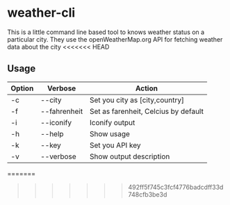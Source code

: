 
# weather-cli
This is a little command line based tool to knows weather status on a particular city. They use the openWeatherMap.org API for fetching weather data about the city
<<<<<<< HEAD

## Usage

| Option  | Verbose       | Action                                |
| --      | --            | --                                    |
| -c      | --city        | Set you city as [city,country]        |
| -f      | --fahrenheit  | Set as farenheit, Celcius by default  |
| -i      | --iconify     | Iconify output                        |
| -h      | --help        | Show usage                            |
| -k      | --key         | Set you API key                       |
| -v      | --verbose     | Show output description               |
=======
>>>>>>> 492ff5f745c3fcf4776badcdff33d748cfb3be3d

